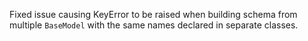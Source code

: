 Fixed issue causing KeyError to be raised when building schema from multiple `BaseModel` with the same names declared in separate classes.